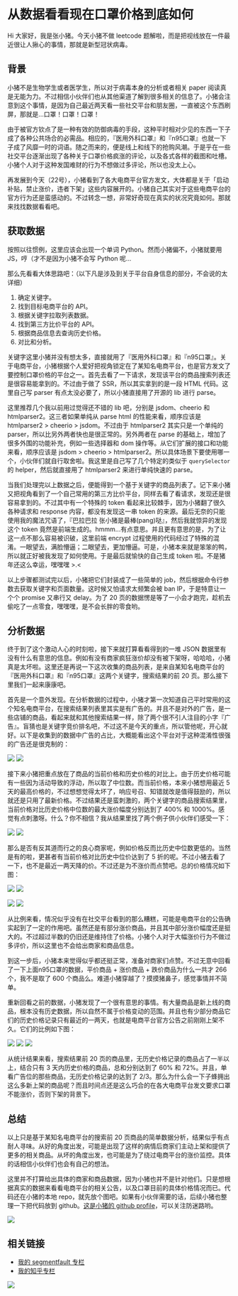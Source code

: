 # 从数据看看现在口罩价格到底如何

Hi 大家好，我是张小猪。今天小猪不做 leetcode 题解啦，而是把视线放在一件最近很让人揪心的事情，那就是新型冠状病毒。

## 背景

小猪不是生物学生或者医学生，所以对于病毒本身的分析或者相关 paper 阅读真是无能为力。不过相信小伙伴们也从其他渠道了解到很多相关的信息了。小猪会注意到这个事情，是因为自己最近两天看一些社交平台和朋友圈，一直被这个东西刷屏，那就是...口罩！口罩！口罩！

由于被官方钦点了是一种有效的防御病毒的手段，这种平时相对少见的东西一下子成了各种公共场合的必需品。相应的，『医用外科口罩』和『n95口罩』也就一下子成了风靡一时的词语。随之而来的，便是线上和线下的抢购风潮。于是乎在一些社交平台逐渐出现了各种关于口罩价格疯涨的评论，以及各式各样的截图和吐槽。小猪个人对于这种发国难财的行为不想做过多评论，所以也没太上心。

再发展到今天（22号），小猪看到了各大电商平台官方发文，大体都是关于「启动补贴，禁止涨价，违者下架」这些内容展开的。小猪自己其实对于这些电商平台的官方行为还是蛮感动的。不过转念一想，非常好奇现在真实的状况究竟如何。那就来找找数据看看吧。

## 获取数据

按照以往惯例，这里应该会出现一个单词 Python。然而小猪偏不，小猪就要用 JS，哼（才不是因为小猪不会写 Python 呢...

那么先看看大体思路吧：（以下凡是涉及到关于平台自身信息的部分，不会说的太详细）

1. 确定关键字。
2. 找到目标电商平台的 API。
3. 根据关键字拉取列表数据。
4. 找到第三方比价平台的 API。
5. 根据商品信息去查询历史价格。
6. 对比和分析。

关键字这里小猪并没有想太多，直接就用了『医用外科口罩』和『n95口罩』。关于电商平台，小猪根据个人爱好把视角锁定在了某知名电商平台，也是官方发文了要控制口罩价格的平台之一。首先去看了一下请求，发现该平台的商品搜索列表还是很容易能拿到的。不过由于做了 SSR，所以其实拿到的是一段 HTML 代码。这里自己写 parser 有点太没必要了，所以小猪直接用了开源的 lib 进行 parse。

这里推荐几个我以前用过觉得还不错的 lib 吧，分别是 jsdom、cheerio 和 htmlparser2。这三者如果单纯从 parse html 的性能来看，顺序应该是 htmlparser2 > cheerio > jsdom。不过由于 htmlparser2 其实只是一个单纯的 parser，所以比另外两者快也是很正常的。另外两者在 parse 的基础上，增加了很多外围的功能补充，例如一些选择器和 dom 操作等。从它们扩展的接口和功能来看，顺序应该是 jsdom > cheerio > htmlparser2。所以具体场景下要使用哪一个，小伙伴们就自行取舍啦。我这里是自己写了几个特定的类似于 `querySelector` 的 helper，然后就直接用了 htmlparser2 来进行单纯快速的 parse。

当我们处理完以上数据之后，便能得到一个基于关键字的商品列表了。记下来小猪又把视角看到了一个自己常用的第三方比价平台，同样去看了看请求，发现还是很容易拿到的。不过其中有一个特殊的 token 看起来比较棘手，因为小猪翻了很久各种请求和 response 内容，都没有发现这一串 token 的来源。最后无奈的只能使用我的魔法咒语了，『巴拉巴拉 张小猪是最棒(pang)哒』，然后我就惊异的发现这个 token 竟然是前端生成的。hmmm...有点意思。并且更有意思的是，为了让这一点不那么容易被识破，这里前端 encrypt 过程使用的代码经过了特殊的混淆。一眼望去，满脸懵逼；二眼望去，更加懵逼。可是，小猪本来就是笨笨的鸭，所以就正好被我发现了如何使用。于是最后就愉快的自己生成 token 啦。不是猪年还这么幸运，嘿嘿嘿 >.<

以上步骤都测试完以后，小猪把它们封装成了一些简单的 job，然后根据命令行参数去获取关键字和页面数量。这时候又怕请求太频繁会被 ban IP，于是特意让一个个 promise 又串行又 delay。为了 20 页的数据愣是等了一小会才跑完，趁机去偷吃了一点零食，嘿嘿嘿，是不会长胖的零食哟。

## 分析数据

终于到了这个激动人心的时刻啦，接下来就打算看看得到的一堆 JSON 数据里有没有什么有意思的信息。例如有没有商家疯狂涨价却没有被下架呀，哈哈哈，小猪真是太坏啦。这里还是再说一下这次收集的商品列表，是来自某知名电商平台的『医用外科口罩』和『n95口罩』这两个关键字，搜索结果的前 20 页。那么接下里我们一起来康康吧。

首先是一个意外发现。在分析数据的过程中，小猪才第一次知道自己平时常用的这个知名电商平台，在搜索结果列表里其实是有广告的。并且不是对外的广告，是一些店铺的商品，看起来就和其他搜索结果一样，除了两个很不引人注目的小字『广告』。盲猜也是关键字竞价排名吧，不过这不是今天的重点，所以管他呢，开心就好。以下是收集到的数据中广告的占比，大概能看出这个平台对于这种混淆性很强的广告还是很克制的：

![](./../resources/ad-0.png)
![](./../resources/ad-1.png)

接下来小猪把重点放在了商品的当前价格和历史价格的对比上。由于历史价格可能有一些因为活动导致的浮动，所以取了中位数。而当前价格，本来小猪想用最近 5 天的最高价格的，不过想想觉得太坏了，响应号召、知错就改是值得鼓励的，所以就还是只用了最新价格。不过结果还是蛮刺激的，两个关键字的商品搜索结果里，当前价格对比历史价格中位数的最大涨价幅度分别达到了 400% 和 1000%。感觉有点刺激呀。什么？你不相信？我从结果里找了两个例子供小伙伴们感受一下：

![](../resources/high-price-0.png)
![](../resources/high-price-1.png)

那么是否有反其道而行之的良心商家呢，例如价格反而比历史中位数更低的。当然是有的啦，更甚者有当前价格对比历史中位价达到了 5 折的呢。不过小猪去看了一下，也不是最近一两天降的价。不过还是为不涨价而点赞吧。总的价格情况如下图：

![](../resources/price-0.png)
![](../resources/price-1.png)

![](../resources/ratio-0.png)
![](../resources/ratio-1.png)

从比例来看，情况似乎没有在社交平台看到的那么糟糕，可能是电商平台的公告确实起到了一定的作用吧。虽然还是有部分涨价商品，并且其中部分涨价幅度还是挺大的。不过超过半数的仍旧还是维持住了价格。小猪个人对于大幅涨价行为不做过多评价，所以这里也不会给出商家和商品信息。

到这一步后，小猪本来觉得似乎都还挺正常，准备对商家们点赞。不过无意中回看了一下上面n95口罩的数据，平价商品 + 涨价商品 + 跌价商品为什么一共才 266 个，我不是取了 600 个商品么。难道小猪穿越了？摸摸猪鼻子，感觉事情并不简单。

重新回看之前的数据，小猪发现了一个很有意思的事情。有大量商品是新上线的商品，根本没有历史数据，所以自然不属于价格变动的范围。并且也有少部分商品它们的历史价格记录只有最近的一两天，也就是电商平台官方公告之前刚刚上架不久。它们的比例如下图：

![](../resources/history-0.png)
![](../resources/history-1.png)
![](../resources/history-ad-0.png)

从统计结果来看，搜索结果前 20 页的商品里，无历史价格记录的商品占了一半以上，结合只有 3 天内历史价格的商品，总和分别达到了 60% 和 72%。并且，单看广告位的那些商品，无历史价格记录的达到了 2/3。那么为什么会一下子蜂拥出这么多新上架的商品呢？而且时间点还是这么巧合的在各大电商平台发文要求口罩不能涨价，否则下架的背景下。

## 总结

以上只是基于某知名电商平台的搜索前 20 页商品的简单数据分析，结果似乎有点耐人寻味。从好的角度出发，可能是出现了这样的病情后商家们主动上架和提供了更多的相关商品。从坏的角度出发，也可能是为了绕过电商平台的涨价监控。具体的话相信小伙伴们也会有自己的想法。

这里并不打算给出具体的商家和商品数据，因为小猪也并不是针对他们。只是想根据真实的数据来看看电商平台的相关公告，以及口罩目前的具体价格情况而已。代码还在小猪的本地 repo，就先放个图吧。如果有小伙伴需要的话，后续小猪也整理一下把代码放到 github。[这是小猪的 github profile](https://github.com/poppinlp)，可以关注防迷路哟。

![](../resources/code.png)

## 相关链接

- [我的 segmentfault 专栏](https://segmentfault.com/blog/zxzfbz)
- [我的知乎专栏](https://zhuanlan.zhihu.com/zxzfbz)

![](../resources/qrcode_green.jpeg)
